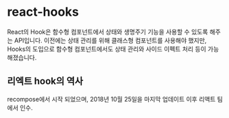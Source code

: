 # react-hooks
React의 Hook은 함수형 컴포넌트에서 상태와 생명주기 기능을 사용할 수 있도록 해주는 API입니다.
이전에는 상태 관리를 위해 클래스형 컴포넌트를 사용해야 했지만, Hooks의 도입으로
함수형 컴포넌트에서도 상태 관리와 사이드 이펙트 처리 등이 가능해졌습니다.

## 리엑트 hook의 역사
recompose에서 시작 되었으며, 2018년 10월 25일을 마지막 업데이트 이후 리액트 팀에서 인수.

